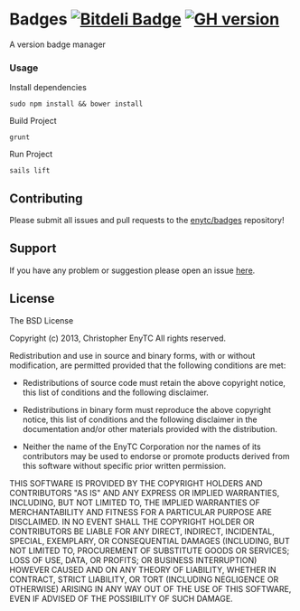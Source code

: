 Badges [![Bitdeli Badge](https://d2weczhvl823v0.cloudfront.net/enytc/badges/trend.png)](https://bitdeli.com/free "Bitdeli Badge") [![GH version](https://badge-me.herokuapp.com/api/gh/enytc/badges.png)](http://badges.enytc.com/for/gh/enytc/badges)
===

A version badge manager

### Usage

Install dependencies

`sudo npm install && bower install`

Build Project

`grunt`

Run Project

`sails lift`

## Contributing

Please submit all issues and pull requests to the [enytc/badges](http://github.com/enytc/badges) repository!

## Support
If you have any problem or suggestion please open an issue [here](https://github.com/enytc/badges/issues).

## License

The BSD License

Copyright (c) 2013, Christopher EnyTC
All rights reserved.

Redistribution and use in source and binary forms, with or without modification,
are permitted provided that the following conditions are met:

* Redistributions of source code must retain the above copyright notice, this
  list of conditions and the following disclaimer.

* Redistributions in binary form must reproduce the above copyright notice, this
  list of conditions and the following disclaimer in the documentation and/or
  other materials provided with the distribution.

* Neither the name of the EnyTC Corporation nor the names of its
  contributors may be used to endorse or promote products derived from
  this software without specific prior written permission.

THIS SOFTWARE IS PROVIDED BY THE COPYRIGHT HOLDERS AND CONTRIBUTORS "AS IS" AND
ANY EXPRESS OR IMPLIED WARRANTIES, INCLUDING, BUT NOT LIMITED TO, THE IMPLIED
WARRANTIES OF MERCHANTABILITY AND FITNESS FOR A PARTICULAR PURPOSE ARE
DISCLAIMED. IN NO EVENT SHALL THE COPYRIGHT HOLDER OR CONTRIBUTORS BE LIABLE FOR
ANY DIRECT, INDIRECT, INCIDENTAL, SPECIAL, EXEMPLARY, OR CONSEQUENTIAL DAMAGES
(INCLUDING, BUT NOT LIMITED TO, PROCUREMENT OF SUBSTITUTE GOODS OR SERVICES;
LOSS OF USE, DATA, OR PROFITS; OR BUSINESS INTERRUPTION) HOWEVER CAUSED AND ON
ANY THEORY OF LIABILITY, WHETHER IN CONTRACT, STRICT LIABILITY, OR TORT
(INCLUDING NEGLIGENCE OR OTHERWISE) ARISING IN ANY WAY OUT OF THE USE OF THIS
SOFTWARE, EVEN IF ADVISED OF THE POSSIBILITY OF SUCH DAMAGE.
